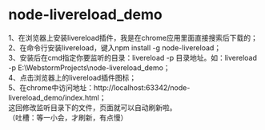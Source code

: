 # node-livereload_demo  

1、在浏览器上安装livereload插件，我是在chrome应用里面直接搜索后下载的；  
2、在命令行安装livereload，键入npm install -g node-livereload；  
3、安装后在cmd指定你要监听的目录：livereload -p 目录地址。如：livereload -p E:\WebstormProjects\node-livereload_demo；  
4、点击浏览器上的livereload插件图标；  
5、在chrome中访问地址：http://localhost:63342/node-livereload_demo/index.html；  
这回修改监听目录下的文件，页面就可以自动刷新啦。  
（吐槽：等一小会，才刷新，有点慢）
